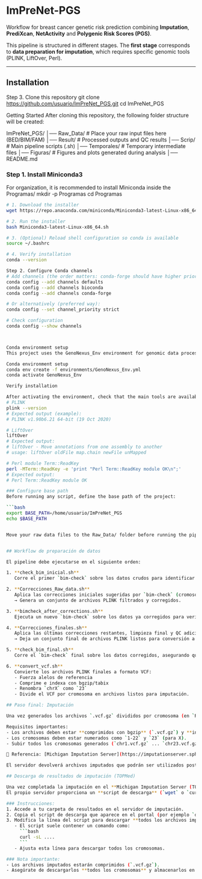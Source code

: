 # ImPreNet-PGS

Workflow for breast cancer genetic risk prediction combining **Imputation**, **PrediXcan**, **NetActivity** and **Polygenic Risk Scores (PGS)**.

This pipeline is structured in different stages. The **first stage** corresponds to **data preparation for imputation**, which requires specific genomic tools (PLINK, LiftOver, Perl).

---

## Installation

Step 3. Clone this repository
git clone https://github.com/usuario/ImPreNet_PGS.git
cd ImPreNet_PGS

Getting Started
After cloning this repository, the following folder structure will be created:

ImPreNet_PGS/
│── Raw_Data/     # Place your raw input files here (BED/BIM/FAM)
│── Result/       # Processed outputs and QC results
│── Scrip/        # Main pipeline scripts (.sh)
│── Temporales/   # Temporary intermediate files
│── Figuras/      # Figures and plots generated during analysis
│── README.md

### Step 1. Install Miniconda3
For organization, it is recommended to install Miniconda inside the Programas/
mkdir -p Programas
cd Programas

```bash
# 1. Download the installer
wget https://repo.anaconda.com/miniconda/Miniconda3-latest-Linux-x86_64.sh

# 2. Run the installer
bash Miniconda3-latest-Linux-x86_64.sh

# 3. (Optional) Reload shell configuration so conda is available
source ~/.bashrc

# 4. Verify installation
conda --version

Step 2. Configure Conda channels
# Add channels (the order matters: conda-forge should have higher priority than bioconda)
conda config --add channels defaults
conda config --add channels bioconda
conda config --add channels conda-forge

# Or alternatively (preferred way):
conda config --set channel_priority strict

# Check configuration
conda config --show channels



Conda environment setup
This project uses the GenoNexus_Env environment for genomic data processing (PLINK, LiftOver, Perl modules).

Conda environment setup
conda env create -f environments/GenoNexus_Env.yml
conda activate GenoNexus_Env

Verify installation

After activating the environment, check that the main tools are available:
# PLINK
plink --version
# Expected output (example):
# PLINK v1.90b6.21 64-bit (19 Oct 2020)

# LiftOver
liftOver
# Expected output:
# liftOver - Move annotations from one assembly to another
# usage: liftOver oldFile map.chain newFile unMapped

# Perl module Term::ReadKey
perl -MTerm::ReadKey -e 'print "Perl Term::ReadKey module OK\n";'
# Expected output:
# Perl Term::ReadKey module OK

### Configure base path
Before running any script, define the base path of the project:

```bash
export BASE_PATH=/home/usuario/ImPreNet_PGS
echo $BASE_PATH


Move your raw data files to the Raw_Data/ folder before running the pipeline.


## Workflow de preparación de datos

El pipeline debe ejecutarse en el siguiente orden:

1. **check_bim_inicial.sh**  
   Corre el primer `bim-check` sobre los datos crudos para identificar inconsistencias de cromosoma, posición, strand y frecuencias alélicas.

2. **Correcciones_Raw_data.sh**  
   Aplica las correcciones iniciales sugeridas por `bim-check` (cromosomas, posiciones, strand flips, referencia A2, inferencia de sexo, QC).  
   → Genera un conjunto de archivos PLINK filtrados y corregidos.

3. **bimcheck_after_corrections.sh**  
   Ejecuta un nuevo `bim-check` sobre los datos ya corregidos para verificar que los problemas fueron solucionados.

4. **Correcciones_finales.sh**  
   Aplica las últimas correcciones restantes, limpieza final y QC adicional si es necesario.  
   → Deja un conjunto final de archivos PLINK listos para conversión a VCF.

5. **check_bim_final.sh**  
   Corre el `bim-check` final sobre los datos corregidos, asegurando que todo está en orden antes de la imputación.

6. **convert_vcf.sh**  
   Convierte los archivos PLINK finales a formato VCF:  
   - Fuerza alelos de referencia  
   - Comprime e indexa con bgzip/tabix  
   - Renombra `chrX` como `23`  
   - Divide el VCF por cromosoma en archivos listos para imputación.

## Paso final: Imputación

Una vez generados los archivos `.vcf.gz` divididos por cromosoma (en `Results/Correcciones_Raw_data/VCF_by_Chrom/`), estos deben subirse al **Michigan Imputation Server (TOPMed)** para la imputación.

Requisitos importantes:
- Los archivos deben estar **comprimidos con bgzip** (`.vcf.gz`) y **indexados con tabix** (`.tbi`).
- Los cromosomas deben estar numerados como `1-22` y `23` (para X).
- Subir todos los cromosomas generados (`chr1.vcf.gz` ... `chr23.vcf.gz`).

📌 Referencia: [Michigan Imputation Server](https://imputationserver.sph.umich.edu/index.html)

El servidor devolverá archivos imputados que podrán ser utilizados posteriormente para **PrediXcan**, **NetActivity** y análisis de **PGS**.

## Descarga de resultados de imputación (TOPMed)

Una vez completada la imputación en el **Michigan Imputation Server (TOPMed)**, se deben descargar los resultados.  
El propio servidor proporciona un **script de descarga** (`wget` o `curl`) en la página de resultados.

### Instrucciones:
1. Accede a tu carpeta de resultados en el servidor de imputación.
2. Copia el script de descarga que aparece en el portal (por ejemplo `download.sh`).
3. Modifica la línea del script para descargar **todos los archivos imputados** en lugar de archivos individuales.  
   - El script suele contener un comando como:  
     ```bash
     curl -sL ....
     ```  
   - Ajusta esta línea para descargar todos los cromosomas.

### Nota importante:
- Los archivos imputados estarán comprimidos (`.vcf.gz`).  
- Asegúrate de descargarlos **todos los cromosomas** y almacenarlos en la carpeta de resultados correspondiente.



